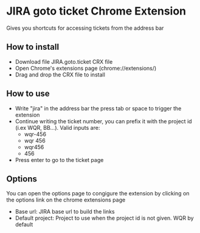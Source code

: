 # JIRA goto ticket Chrome Extension
Gives you shortcuts for accessing tickets from the address bar

## How to install
* Download file JIRA.goto.ticket CRX file
* Open Chrome's extensions page (chrome://extensions/)
* Drag and drop the CRX file to install

## How to use
* Write "jira" in the address bar the press tab or space to trigger the extension
* Continue writing the ticket number, you can prefix it with the project id (i.ex WQR, BB...). Valid inputs are:
  * wqr-456
  * wqr 456
  * wqr456
  * 456
* Press enter to go to the ticket page  
  
## Options
You can open the options page to congigure the extension by clicking on the options link on the chrome extensions page
* Base url: JIRA base url to build the links
* Default project: Project to use when the project id is not given. WQR by default
  

